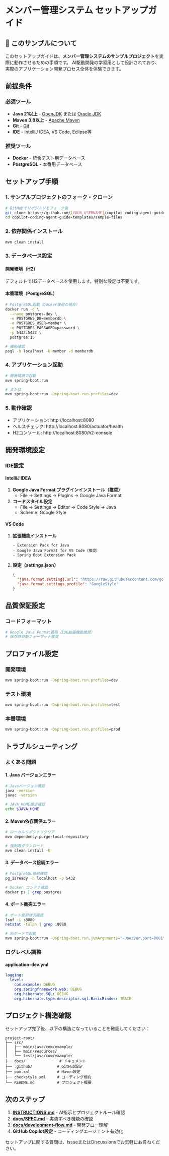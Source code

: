 # メンバー管理システム セットアップガイド

## 🎯 このサンプルについて

このセットアップガイドは、**メンバー管理システムのサンプルプロジェクト**を実際に動作させるための手順です。
AI駆動開発の学習用として設計されており、実際のアプリケーション開発プロセス全体を体験できます。

## 前提条件

### 必須ツール
- **Java 21以上** - [OpenJDK](https://openjdk.org/) または [Oracle JDK](https://www.oracle.com/java/)
- **Maven 3.8以上** - [Apache Maven](https://maven.apache.org/)
- **Git** - [Git](https://git-scm.com/)
- **IDE** - IntelliJ IDEA, VS Code, Eclipse等

### 推奨ツール
- **Docker** - 統合テスト用データベース
- **PostgreSQL** - 本番用データベース

## セットアップ手順

### 1. サンプルプロジェクトのフォーク・クローン
```bash
# GitHubでリポジトリをフォーク後
git clone https://github.com/[YOUR_USERNAME]/copilot-coding-agent-guide-templates.git
cd copilot-coding-agent-guide-templates/sample-files
```

### 2. 依存関係インストール
```bash
mvn clean install
```

### 3. データベース設定

#### 開発環境（H2）
デフォルトでH2データベースを使用します。特別な設定は不要です。

#### 本番環境（PostgreSQL）
```bash
# PostgreSQL起動（Docker使用の場合）
docker run -d \
  --name postgres-dev \
  -e POSTGRES_DB=memberdb \
  -e POSTGRES_USER=member \
  -e POSTGRES_PASSWORD=password \
  -p 5432:5432 \
  postgres:15

# 接続確認
psql -h localhost -U member -d memberdb
```

### 4. アプリケーション起動
```bash
# 開発環境で起動
mvn spring-boot:run

# または
mvn spring-boot:run -Dspring-boot.run.profiles=dev
```

### 5. 動作確認
- アプリケーション: http://localhost:8080
- ヘルスチェック: http://localhost:8080/actuator/health
- H2コンソール: http://localhost:8080/h2-console

## 開発環境設定

### IDE設定

#### IntelliJ IDEA
1. **Google Java Format プラグインインストール（推奨）**
   - File → Settings → Plugins → Google Java Format
2. **コードスタイル設定**
   - File → Settings → Editor → Code Style → Java
   - Scheme: Google Style

#### VS Code
1. **拡張機能インストール**
   ```
   - Extension Pack for Java
   - Google Java Format for VS Code（推奨）
   - Spring Boot Extension Pack
   ```

2. **設定（settings.json）**
   ```json
   {
     "java.format.settings.url": "https://raw.githubusercontent.com/google/styleguide/gh-pages/eclipse-java-google-style.xml",
     "java.format.settings.profile": "GoogleStyle"
   }
   ```

## 品質保証設定

### コードフォーマット
```bash
# Google Java Format適用（IDE拡張機能推奨）
# 保存時自動フォーマット推奨
```

## プロファイル設定

### 開発環境
```bash
mvn spring-boot:run -Dspring-boot.run.profiles=dev
```

### テスト環境
```bash
mvn spring-boot:run -Dspring-boot.run.profiles=test
```

### 本番環境
```bash
mvn spring-boot:run -Dspring-boot.run.profiles=prod
```

## トラブルシューティング

### よくある問題

#### 1. Java バージョンエラー
```bash
# Javaバージョン確認
java -version
javac -version

# JAVA_HOME設定確認
echo $JAVA_HOME
```

#### 2. Maven依存関係エラー
```bash
# ローカルリポジトリクリア
mvn dependency:purge-local-repository

# 強制再ダウンロード
mvn clean install -U
```

#### 3. データベース接続エラー
```bash
# PostgreSQL接続確認
pg_isready -h localhost -p 5432

# Docker コンテナ確認
docker ps | grep postgres
```

#### 4. ポート衝突エラー
```bash
# ポート使用状況確認
lsof -i :8080
netstat -tulpn | grep :8080

# 別ポートで起動
mvn spring-boot:run -Dspring-boot.run.jvmArguments="-Dserver.port=8081"
```

### ログレベル調整

#### application-dev.yml
```yaml
logging:
  level:
    com.example: DEBUG
    org.springframework.web: DEBUG
    org.hibernate.SQL: DEBUG
    org.hibernate.type.descriptor.sql.BasicBinder: TRACE
```

## プロジェクト構造確認

セットアップ完了後、以下の構造になっていることを確認してください：

```
project-root/
├── src/
│   ├── main/java/com/example/
│   ├── main/resources/
│   └── test/java/com/example/
├── docs/               # ドキュメント
├── .github/           # GitHub設定
├── pom.xml            # Maven設定
├── checkstyle.xml     # コーディング規約
└── README.md          # プロジェクト概要
```

## 次のステップ

1. **[INSTRUCTIONS.md](./INSTRUCTIONS.md)** - AI指示とプロジェクトルール確認
2. **[docs/SPEC.md](./docs/SPEC.md)** - 実装すべき機能の確認
3. **[docs/development-flow.md](./docs/development-flow.md)** - 開発フロー理解
4. **GitHub Copilot設定** - コーディングエージェント有効化

セットアップに関する質問は、IssueまたはDiscussionsでお気軽にお尋ねください。
